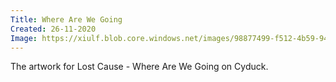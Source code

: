 ```yaml
---
Title: Where Are We Going
Created: 26-11-2020
Image: https://xiulf.blob.core.windows.net/images/98877499-f512-4b59-946a-5061fa5536c2
---
```


The artwork for Lost Cause - Where Are We Going on Cyduck.
